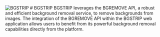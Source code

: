 <img src="https://github.com/ShahFH/BGSTRIP/blob/main/Brandmark-make-your-logo-in-minutes.png" alt="BGSTRIP">
# BGSTRIP
BGSTRIP leverages the BGREMOVE API, a robust and efficient background removal service, to remove backgrounds from images. The integration of the BGREMOVE API within the BGSTRIP web application allows users to benefit from its powerful background removal capabilities directly from the platform.
